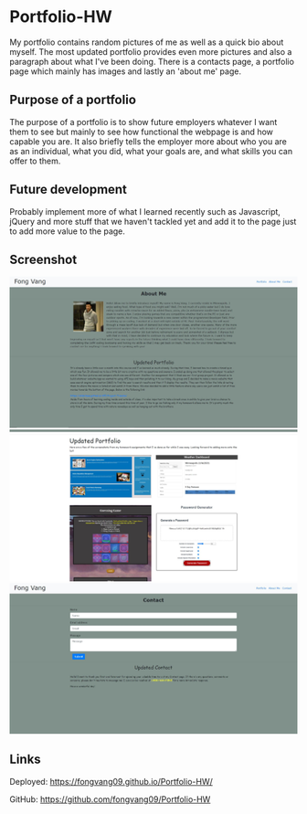 # Portfolio-HW

My portfolio contains random pictures of me as well as a quick bio about myself. The most updated portfolio provides even more pictures and also a paragraph about what I've been doing. There is a contacts page, a portfolio page which mainly has images and lastly an 'about me' page.

## Purpose of a portfolio

The purpose of a portfolio is to show future employers whatever I want them to see but mainly to see how functional the webpage is and how capable you are. It also briefly tells the employer more about who you are as an individual, what you did, what your goals are, and what skills you can offer to them.

## Future development

Probably implement more of what I learned recently such as Javascript, jQuery and more stuff that we haven't tackled yet and add it to the page just to add more value to the page.

## Screenshot

![aboutme-ss.JPG](images/aboutme-ss.JPG)
![updatedportfolio-ss.JPG](images/updatedportfolio-ss.JPG)
![updatedcontact-ss.JPG](images/updatedcontact-ss.JPG)

## Links

Deployed: https://fongvang09.github.io/Portfolio-HW/

GitHub: https://github.com/fongvang09/Portfolio-HW
